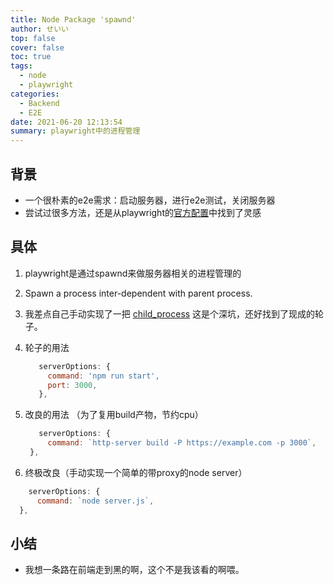 ```yaml
---
title: Node Package 'spawnd'
author: せいい
top: false
cover: false
toc: true
tags:
  - node
  - playwright
categories:
  - Backend
  - E2E
date: 2021-06-20 12:13:54
summary: playwright中的进程管理
---
```


## 背景
* 一个很朴素的e2e需求：启动服务器，进行e2e测试，关闭服务器
* 尝试过很多方法，还是从playwright的[官方配置](https://github.com/playwright-community/jest-playwright#start-a-server)中找到了灵感 

## 具体
1. playwright是通过spawnd来做服务器相关的进程管理的
2. Spawn a process inter-dependent with parent process.
3. 我差点自己手动实现了一把 [child_process](https://nodejs.org/api/child_process.html#child_process_class_childprocess) 这是个深坑，还好找到了现成的轮子。
4. 轮子的用法
   ```javascript
      serverOptions: {
        command: 'npm run start',
        port: 3000,
      },

   ```

5. 改良的用法 （为了复用build产物，节约cpu）
   ```javascript
      serverOptions: {
        command: `http-server build -P https://example.com -p 3000`,
    },
   ```

6. 终极改良（手动实现一个简单的带proxy的node server）
  ```javascript
      serverOptions: {
        command: `node server.js`,
    },
  ```


## 小结
* 我想一条路在前端走到黑的啊，这个不是我该看的啊喂。